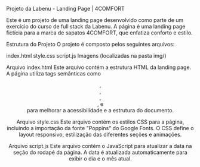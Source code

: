 Projeto da Labenu - Landing Page | 4COMFORT

Este é um projeto de uma landing page desenvolvido como parte de um exercício do curso de full stack da Labenu. A página é uma landing page fictícia para a marca de sapatos 4COMFORT, que enfatiza conforto e estilo.


Estrutura do Projeto
O projeto é composto pelos seguintes arquivos:

index.html
style.css
script.js
Imagens (localizadas na pasta img/)

Arquivo index.html
Este arquivo contém a estrutura HTML da landing page. A página utiliza tags semânticas como <header>, <nav>, <main>, <section>, e <footer> para melhorar a acessibilidade e a estrutura do documento.

Arquivo style.css
Este arquivo contém os estilos CSS para a página, incluindo a importação da fonte "Poppins" do Google Fonts. O CSS define o layout responsivo, estilização das diferentes seções e animações.

Arquivo script.js
Este arquivo contém o JavaScript para atualizar a data na seção do rodapé da página. A data é atualizada automaticamente para exibir o dia e o mês atual.